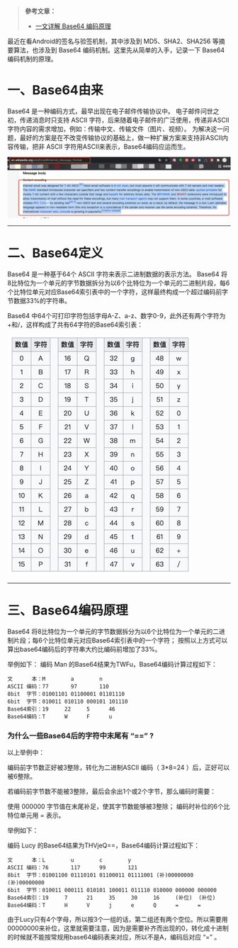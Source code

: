 > **參考文章：**
> - [一文详解 Base64 编码原理](https://www.cnblogs.com/xiaxveliang/p/15097947.html)

最近在看Android的签名与验签机制，其中涉及到 MD5、SHA2、SHA256 等摘要算法，也涉及到 Base64 编码机制。这里先从简单的入手，记录一下 Base64 编码机制的原理。

# 一、Base64由来

Base64 是一种编码方式，最早出现在电子邮件传输协议中。
电子邮件问世之初，传递消息时只支持 ASCII 字符，后来随着电子邮件的广泛使用，传递非ASCII字符内容的需求增加，例如：传输中文、传输文件（图片、视频）。
为解决这一问题，最好的方案是在不改变传输协议的基础上，做一种扩展方案来支持非ASCII内容传输，把非 ASCII 字符用ASCII来表示，Base64编码应运而生。

![](./images/70881cf24e6b739b2ce3fe24b5d78cfb.png)

---

# 二、Base64定义

Base64 是一种基于64个 ASCII 字符来表示二进制数据的表示方法。
Base64 将8比特位为一个单元的字节数据拆分为以6个比特位为一个单元的二进制片段，每6个比特位单元对应Base64索引表中的一个字符，这样最终构成一个超过编码前字节数据33%的字符串。

Base64 中64个可打印字符包括字母A-Z、a-z、数字0-9，此外还有两个字符为+和/，这样构成了共有64字符的Base64索引表：

![](./images/a455784137a5a8e6494e676466b010c1.png)

---

# 三、Base64编码原理

Base64 将8比特位为一个单元的字节数据拆分为以6个比特位为一个单元的二进制片段；每6个比特位单元对应Base64索引表中的一个字符；
按照以上方式可以算出base64编码后的字符串大约比编码前增加了33%。

举例如下：
编码 Man 的Base64结果为TWFu，Base64编码计算过程如下：

```text
文      本：M        a        n
ASCII 编码：77       97       110
8bit  字节：01001101 01100001 01101110
6bit  字节：010011 010110 000101 101110
Base64索引：19     22     5      46
Base64编码：T      W      F      u
```

### 为什么一些Base64后的字符中末尾有 “==” ?

以上举例中：

编码前字节数正好被3整除，转化为二进制ASCII 编码（ 3*8=24 ）后，正好可以被6整除。

若编码前字节数不能被3整除，最后会余出1个或2个字节，那么编码时需要：

使用 000000 字节值在末尾补足，使其字节数能够被3整除；
编码时补位的6个比特位单元用 = 表示。

举例如下：

编码 Lucy 的Base64结果为THVjeQ==，Base64编码计算过程如下：

```text
文      本：L        u        c        y
ASCII 编码：76       117      99       121
8bit  字节：01001100 01110101 01100011 01111001 (补)00000000 (补)00000000
6bit  字节：010011 000111 010101 100011 011110 010000 000000 000000
Base64索引：19     7      21     35     30     16     (补位)  (补位)
Base64编码：T      H      V      j      e      Q      =      =
```

由于Lucy只有4个字母，所以按3个一组的话，第二组还有两个空位。所以需要用00000000来补位，这里就需要注意，因为是需要补齐而出现的0，转化成十进制的时候就不能按常规用base64编码表来对应，所以不是A，编码后对应 “=” 。
